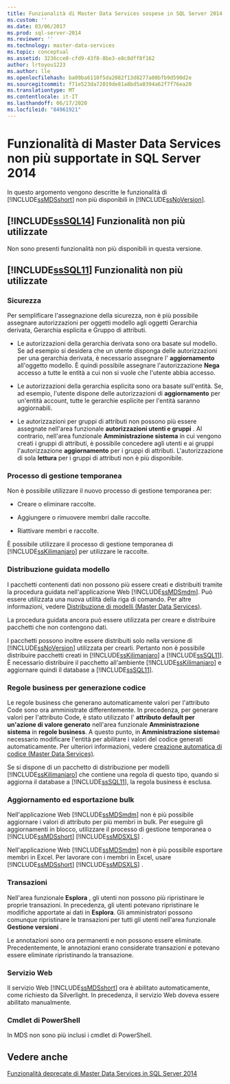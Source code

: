 ```yaml
---
title: Funzionalità di Master Data Services sospese in SQL Server 2014 | Microsoft Docs
ms.custom: ''
ms.date: 03/06/2017
ms.prod: sql-server-2014
ms.reviewer: ''
ms.technology: master-data-services
ms.topic: conceptual
ms.assetid: 3236cce0-cfd9-43f8-8be3-e8c8dff8f162
author: lrtoyou1223
ms.author: lle
ms.openlocfilehash: ba09ba6110f5da2082f13d8277a00bfb9d590d2e
ms.sourcegitcommit: f71e523da72019de81a8bd5a0394a62f7f76ea20
ms.translationtype: MT
ms.contentlocale: it-IT
ms.lasthandoff: 06/17/2020
ms.locfileid: "84961921"
---
```

# <a name="discontinued-master-data-services-features-in-sql-server-2014"></a>Funzionalità di Master Data Services non più supportate in SQL Server 2014
  In questo argomento vengono descritte le funzionalità di [!INCLUDE[ssMDSshort](../includes/ssmdsshort-md.md)] non più disponibili in [!INCLUDE[ssNoVersion](../includes/ssnoversion-md.md)].  
  
## <a name="sssql14-discontinued-features"></a>[!INCLUDE[ssSQL14](../includes/sssql14-md.md)] Funzionalità non più utilizzate  
 Non sono presenti funzionalità non più disponibili in questa versione.  
  
## <a name="sssql11-discontinued-features"></a>[!INCLUDE[ssSQL11](../includes/sssql11-md.md)] Funzionalità non più utilizzate  
  
### <a name="security"></a>Sicurezza  
 Per semplificare l'assegnazione della sicurezza, non è più possibile assegnare autorizzazioni per oggetti modello agli oggetti Gerarchia derivata, Gerarchia esplicita e Gruppo di attributi.  
  
-   Le autorizzazioni della gerarchia derivata sono ora basate sul modello. Se ad esempio si desidera che un utente disponga delle autorizzazioni per una gerarchia derivata, è necessario assegnare l' **aggiornamento** all'oggetto modello. È quindi possibile assegnare l'autorizzazione **Nega** accesso a tutte le entità a cui non si vuole che l'utente abbia accesso.  
  
-   Le autorizzazioni della gerarchia esplicita sono ora basate sull'entità. Se, ad esempio, l'utente dispone delle autorizzazioni di **aggiornamento** per un'entità account, tutte le gerarchie esplicite per l'entità saranno aggiornabili.  
  
-   Le autorizzazioni per gruppi di attributi non possono più essere assegnate nell'area funzionale **autorizzazioni utenti e gruppi** . Al contrario, nell'area funzionale **Amministrazione sistema** in cui vengono creati i gruppi di attributi, è possibile concedere agli utenti e ai gruppi l'autorizzazione **aggiornamento** per i gruppi di attributi. L'autorizzazione di sola **lettura** per i gruppi di attributi non è più disponibile.  
  
### <a name="staging-process"></a>Processo di gestione temporanea  
 Non è possibile utilizzare il nuovo processo di gestione temporanea per:  
  
-   Creare o eliminare raccolte.  
  
-   Aggiungere o rimuovere membri dalle raccolte.  
  
-   Riattivare membri e raccolte.  
  
 È possibile utilizzare il processo di gestione temporanea di [!INCLUDE[ssKilimanjaro](../includes/sskilimanjaro-md.md)] per utilizzare le raccolte.  
  
### <a name="model-deployment-wizard"></a>Distribuzione guidata modello  
 I pacchetti contenenti dati non possono più essere creati e distribuiti tramite la procedura guidata nell'applicazione Web [!INCLUDE[ssMDSmdm](../includes/ssmdsmdm-md.md)]. Può essere utilizzata una nuova utilità della riga di comando. Per altre informazioni, vedere [Distribuzione di modelli &#40;Master Data Services&#41;](deploying-models-master-data-services.md).  
  
 La procedura guidata ancora può essere utilizzata per creare e distribuire pacchetti che non contengono dati.  
  
 I pacchetti possono inoltre essere distribuiti solo nella versione di [!INCLUDE[ssNoVersion](../includes/ssnoversion-md.md)] utilizzata per crearli. Pertanto non è possibile distribuire pacchetti creati in [!INCLUDE[ssKilimanjaro](../includes/sskilimanjaro-md.md)] a [!INCLUDE[ssSQL11](../includes/sssql11-md.md)]. È necessario distribuire il pacchetto all'ambiente [!INCLUDE[ssKilimanjaro](../includes/sskilimanjaro-md.md)] e aggiornare quindi il database a [!INCLUDE[ssSQL11](../includes/sssql11-md.md)].  
  
### <a name="code-generation-business-rules"></a>Regole business per generazione codice  
 Le regole business che generano automaticamente valori per l'attributo Code sono ora amministrate differentemente. In precedenza, per generare valori per l'attributo Code, è stato utilizzato l' **attributo default per un'azione di valore generato** nell'area funzionale **Amministrazione sistema** in **regole business**. A questo punto, in **Amministrazione sistema**è necessario modificare l'entità per abilitare i valori del codice generati automaticamente. Per ulteriori informazioni, vedere [creazione automatica di codice &#40;Master Data Services&#41;](automatic-code-creation-master-data-services.md).  
  
 Se si dispone di un pacchetto di distribuzione per modelli [!INCLUDE[ssKilimanjaro](../includes/sskilimanjaro-md.md)] che contiene una regola di questo tipo, quando si aggiorna il database a [!INCLUDE[ssSQL11](../includes/sssql11-md.md)], la regola business è esclusa.  
  
### <a name="bulk-updates-and-exporting"></a>Aggiornamento ed esportazione bulk  
 Nell'applicazione Web [!INCLUDE[ssMDSmdm](../includes/ssmdsmdm-md.md)] non è più possibile aggiornare i valori di attributo per più membri in bulk. Per eseguire gli aggiornamenti in blocco, utilizzare il processo di gestione temporanea o [!INCLUDE[ssMDSshort](../includes/ssmdsshort-md.md)] [!INCLUDE[ssMDSXLS](../includes/ssmdsxls-md.md)] .  
  
 Nell'applicazione Web [!INCLUDE[ssMDSmdm](../includes/ssmdsmdm-md.md)] non è più possibile esportare membri in Excel. Per lavorare con i membri in Excel, usare [!INCLUDE[ssMDSshort](../includes/ssmdsshort-md.md)] [!INCLUDE[ssMDSXLS](../includes/ssmdsxls-md.md)] .  
  
### <a name="transactions"></a>Transazioni  
 Nell'area funzionale **Esplora** , gli utenti non possono più ripristinare le proprie transazioni. In precedenza, gli utenti potevano ripristinare le modifiche apportate ai dati in **Esplora**. Gli amministratori possono comunque ripristinare le transazioni per tutti gli utenti nell'area funzionale **Gestione versioni** .  
  
 Le annotazioni sono ora permanenti e non possono essere eliminate. Precedentemente, le annotazioni erano considerate transazioni e potevano essere eliminate ripristinando la transazione.  
  
### <a name="web-service"></a>Servizio Web  
 Il servizio Web [!INCLUDE[ssMDSshort](../includes/ssmdsshort-md.md)] ora è abilitato automaticamente, come richiesto da Silverlight. In precedenza, il servizio Web doveva essere abilitato manualmente.  
  
### <a name="powershell-cmdlets"></a>Cmdlet di PowerShell  
 In MDS non sono più inclusi i cmdlet di PowerShell.  
  
## <a name="see-also"></a>Vedere anche  
 [Funzionalità deprecate di Master Data Services in SQL Server 2014](deprecated-master-data-services-features.md)  
  
  
